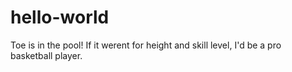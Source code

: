 # hello-world
Toe is in the pool!
If it werent for height and skill level, I'd be a pro basketball player.  
